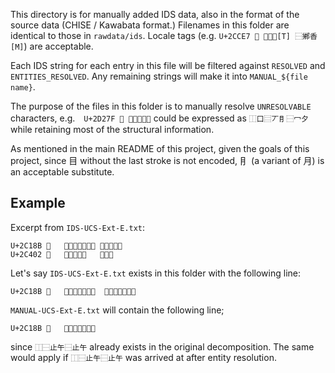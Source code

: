 This directory is for manually added IDS data, also in the format of the source data (CHISE / Kawabata format.) Filenames in this folder are identical to those in `rawdata/ids`. Locale tags (e.g. `U+2CCE7 𬳧 ⿱鄉香[T] ⿱鄕香[M]`) are acceptable.

Each IDS string for each entry in this file will be filtered against `RESOLVED` and `ENTITIES_RESOLVED`. Any remaining strings will make it into `MANUAL_${file name}`.

The purpose of the files in this folder is to manually resolve `UNRESOLVABLE` characters, e.g.　`U+2D27F 𭉿 ⿰口⿱⑧夕` could be expressed as `⿰口⿳丆⺝⿱冖夕` while retaining most of the structural information.

As mentioned in the main README of this project, given the goals of this project, since 目 without the last stroke is not encoded, ⺝ (a variant of 月) is an acceptable substitute.

## Example

Excerpt from `IDS-UCS-Ext-E.txt`:

```
U+2C18B	𬆋	⿰⿱止午⿱止午	⿱𣥖⿰午午
U+2C402	𬐂	⿰⿱癶开士	⿰発士
```

Let's say `IDS-UCS-Ext-E.txt` exists in this folder with the following line:

```
U+2C18B	𬆋	⿰⿱止午⿱止午  ⿱⿰止止⿰午午
```

`MANUAL-UCS-Ext-E.txt` will contain the following line;

```
U+2C18B	𬆋	⿱⿰止止⿰午午
```

since `⿰⿱止午⿱止午` already exists in the original decomposition. The same would apply if `⿰⿱止午⿱止午` was arrived at after entity resolution.
